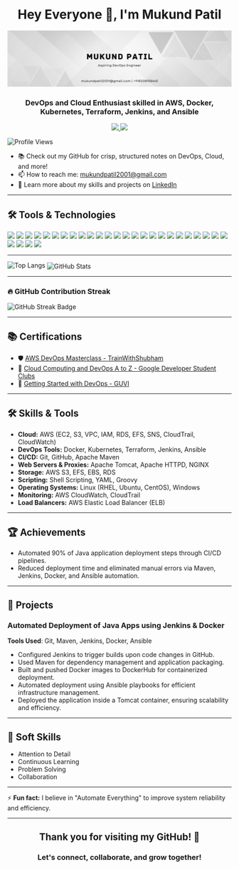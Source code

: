 <h1 align="center">Hey Everyone 👋, I'm Mukund Patil</h1>

<div align="center">
  <img src="./banner2.png" alt="Mukund Patil Banner" />
</div>

<h3 align="center">DevOps and Cloud Enthusiast skilled in AWS, Docker, Kubernetes, Terraform, Jenkins, and Ansible</h3>

<p align="center">
  <a href="https://github.com/mukund-p">
    <img src="https://img.shields.io/github/followers/mukund-p?label=Follow&style=social" />
  </a>
  <a href="https://linkedin.com/in/mukund-p">
    <img src="https://img.shields.io/badge/LinkedIn-Mukund%20Patil-blue?logo=linkedin&style=flat-square" />
  </a>
</p>

<p align="left">
  <img src="https://komarev.com/ghpvc/?username=mukund-p&label=Profile%20views&color=0e75b6&style=flat" alt="Profile Views" />
</p>

- 📚 Check out my GitHub for crisp, structured notes on DevOps, Cloud, and more!
- 📫 How to reach me: mukundpatil2001@gmail.com
- 📄 Learn more about my skills and projects on [LinkedIn](https://www.linkedin.com/in/mukund-p/)

---

## 🛠️ Tools & Technologies

<p align="left">
  <img src="https://img.shields.io/badge/Linux-333?logo=linux&logoColor=white&style=flat-square" />
  <img src="https://img.shields.io/badge/Windows-0078D6?logo=windows&logoColor=white&style=flat-square" />
  <img src="https://img.shields.io/badge/Shell_Scripting-4EAA25?logo=gnu-bash&logoColor=white&style=flat-square" />
  <img src="https://img.shields.io/badge/Groovy-4298B8?logo=apachegroovy&logoColor=white&style=flat-square" />
  <img src="https://img.shields.io/badge/YAML-000?logo=yaml&logoColor=white&style=flat-square" />
  <img src="https://img.shields.io/badge/AWS_EC2-FF9900?logo=amazon-aws&logoColor=white&style=flat-square" />
  <img src="https://img.shields.io/badge/Load_Balancer-FF9900?logo=amazon-aws&logoColor=white&style=flat-square" />
  <img src="https://img.shields.io/badge/Jenkins-D24939?logo=jenkins&logoColor=white&style=flat-square" />
  <img src="https://img.shields.io/badge/VPC-FF9900?logo=amazon-aws&logoColor=white&style=flat-square" />
  <img src="https://img.shields.io/badge/Apache_Maven-C71A36?logo=apachemaven&logoColor=white&style=flat-square" />
  <img src="https://img.shields.io/badge/Apache_Tomcat-F8DC75?logo=apachetomcat&logoColor=black&style=flat-square" />
  <img src="https://img.shields.io/badge/AWS_S3-569A31?logo=amazon-s3&logoColor=white&style=flat-square" />
  <img src="https://img.shields.io/badge/Docker-2496ED?logo=docker&logoColor=white&style=flat-square" />
  <img src="https://img.shields.io/badge/IAM-FF9900?logo=amazon-aws&logoColor=white&style=flat-square" />
  <img src="https://img.shields.io/badge/Git-F05032?logo=git&logoColor=white&style=flat-square" />
  <img src="https://img.shields.io/badge/GitHub-181717?logo=github&logoColor=white&style=flat-square" />
  <img src="https://img.shields.io/badge/Jira-0052CC?logo=jira&logoColor=white&style=flat-square" />
  <img src="https://img.shields.io/badge/Terraform-7B42BC?logo=terraform&logoColor=white&style=flat-square" />
  <img src="https://img.shields.io/badge/SNS-FF9900?logo=amazon-aws&logoColor=white&style=flat-square" />
  <img src="https://img.shields.io/badge/EFS-FF9900?logo=amazon-aws&logoColor=white&style=flat-square" />
  <img src="https://img.shields.io/badge/Nginx-009639?logo=nginx&logoColor=white&style=flat-square" />
  <img src="https://img.shields.io/badge/CloudTrail-FF9900?logo=amazon-aws&logoColor=white&style=flat-square" />
  <img src="https://img.shields.io/badge/IIS-0078D7?logo=microsoft&logoColor=white&style=flat-square" />
  <img src="https://img.shields.io/badge/Ansible-EE0000?logo=ansible&logoColor=white&style=flat-square" />
  <img src="https://img.shields.io/badge/Apache_HTTPD-D22128?logo=apache&logoColor=white&style=flat-square" />
  <img src="https://img.shields.io/badge/CloudWatch-FF9900?logo=amazon-aws&logoColor=white&style=flat-square" />
  <img src="https://img.shields.io/badge/RDS_MySQL-4479A1?logo=mysql&logoColor=white&style=flat-square" />
  <img src="https://img.shields.io/badge/DNS-0078D7?logo=internetexplorer&logoColor=white&style=flat-square" />
  <img src="https://img.shields.io/badge/Kubernetes-326CE5?logo=kubernetes&logoColor=white&style=flat-square" />
</p>

---

<p><img align="left" src="https://github-readme-stats.vercel.app/api/top-langs?username=mukund-p&show_icons=true&locale=en&layout=compact&theme=vue&hide_border=true" alt="Top Langs" /></p>

<p>&nbsp;<img align="center" src="https://github-readme-stats.vercel.app/api?username=mukund-p&show_icons=true&locale=en&theme=vue&hide_border=true" alt="GitHub Stats" /></p>

---

### 🔥 GitHub Contribution Streak

![GitHub Streak Badge](https://img.shields.io/badge/GitHub%20Streak-Active-brightgreen?logo=github&style=for-the-badge)

---

## 📚 Certifications

- 🛡️ [AWS DevOps Masterclass - TrainWithShubham](https://www.trainwithshubham.com/share-certificate?serialno=991Q6GHU)
- 📜 [Cloud Computing and DevOps A to Z - Google Developer Student Clubs](https://www.cert.devtown.in/verify/Z1PW9qG)
- 🎯 [Getting Started with DevOps - GUVI](https://drive.google.com/file/d/18OKlmD2uPuxNiPcHH7tTFI9_CVQzW6W9/view)

---

## 🛠️ Skills & Tools

- **Cloud:** AWS (EC2, S3, VPC, IAM, RDS, EFS, SNS, CloudTrail, CloudWatch)
- **DevOps Tools:** Docker, Kubernetes, Terraform, Jenkins, Ansible
- **CI/CD:** Git, GitHub, Apache Maven
- **Web Servers & Proxies:** Apache Tomcat, Apache HTTPD, NGINX
- **Storage:** AWS S3, EFS, EBS, RDS
- **Scripting:** Shell Scripting, YAML, Groovy
- **Operating Systems:** Linux (RHEL, Ubuntu, CentOS), Windows
- **Monitoring:** AWS CloudWatch, CloudTrail
- **Load Balancers:** AWS Elastic Load Balancer (ELB)

---

## 🏆 Achievements

- Automated 90% of Java application deployment steps through CI/CD pipelines.
- Reduced deployment time and eliminated manual errors via Maven, Jenkins, Docker, and Ansible automation.

---

## 🚀 Projects

### Automated Deployment of Java Apps using Jenkins & Docker
**Tools Used**: Git, Maven, Jenkins, Docker, Ansible
- Configured Jenkins to trigger builds upon code changes in GitHub.
- Used Maven for dependency management and application packaging.
- Built and pushed Docker images to DockerHub for containerized deployment.
- Automated deployment using Ansible playbooks for efficient infrastructure management.
- Deployed the application inside a Tomcat container, ensuring scalability and efficiency.

---

## 💬 Soft Skills

- Attention to Detail
- Continuous Learning
- Problem Solving
- Collaboration

---

⚡ **Fun fact:** I believe in "Automate Everything" to improve system reliability and efficiency.

---

<h2 align="center"> Thank you for visiting my GitHub! 🌟 </h2>

<h3 align="center"> Let's connect, collaborate, and grow together! </h3>

